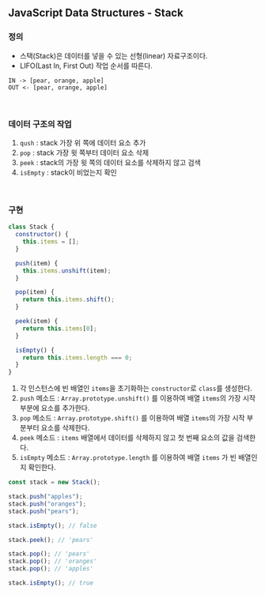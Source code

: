 ## JavaScript Data Structures - Stack

### 정의

- 스택(Stack)은 데이터를 넣을 수 있는 선형(linear) 자료구조이다.
- LIFO(Last In, First Out) 작업 순서를 따른다.

`IN -> [pear, orange, apple]`  
`OUT <- [pear, orange, apple]`

<br>

### 데이터 구조의 작업

1. `qush` : stack 가장 위 쪽에 데이터 요소 추가
2. `pop` : stack 가장 윗 쪽부터 데이터 요소 삭제
3. `peek` : stack의 가장 윗 쪽의 데이터 요소를 삭제하지 않고 검색
4. `isEmpty` : stack이 비었는지 확인

<br>

### 구현

```js
class Stack {
  constructor() {
    this.items = [];
  }

  push(item) {
    this.items.unshift(item);
  }

  pop(item) {
    return this.items.shift();
  }

  peek(item) {
    return this.items[0];
  }

  isEmpty() {
    return this.items.length === 0;
  }
}
```

1. 각 인스턴스에 빈 배열인 `items`을 초기화하는 `constructor`로 `class`를 생성한다.
2. `push` 메소드 : `Array.prototype.unshift()` 를 이용하여 배열 `items`의 가장 시작 부분에 요소를 추가한다.
3. `pop` 메소드 : `Array.prototype.shift()` 를 이용하여 배열 `items`의 가장 시작 부분부터 요소를 삭제한다.
4. `peek` 메소드 : `items` 배열에서 데이터를 삭제하지 않고 첫 번째 요소의 값을 검색한다.
5. `isEmpty` 메소드 : `Array.prototype.length` 를 이용하여 배열 `items` 가 빈 배열인지 확인한다.

```js
const stack = new Stack();

stack.push("apples");
stack.push("oranges");
stack.push("pears");

stack.isEmpty(); // false

stack.peek(); // 'pears'

stack.pop(); // 'pears'
stack.pop(); // 'oranges'
stack.pop(); // 'apples'

stack.isEmpty(); // true
```
